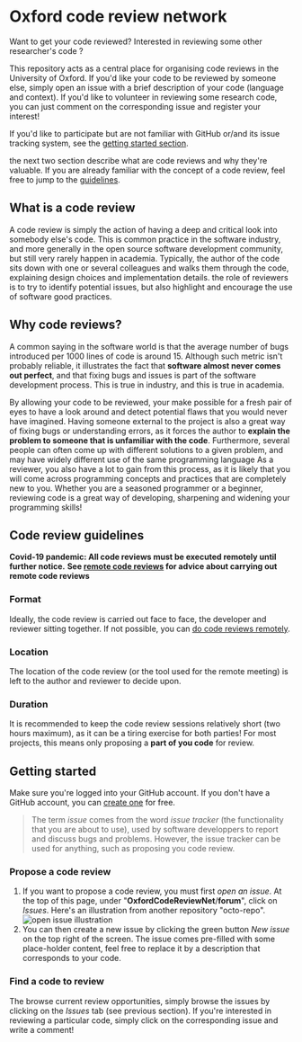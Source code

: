 # Oxford code review network
Want to get  your code reviewed?
Interested in reviewing some other researcher's code ?

This repository acts as a central place for organising code reviews in the University of Oxford.
If you'd like your code to be reviewed by someone else, simply open an issue with a brief description of your code (language and context).
If you'd like to volunteer in reviewing some research code, you can just comment on the corresponding issue and register your interest!

If you'd like to participate but are not familiar with GitHub or/and its issue tracking system, see the [getting started section](#gettingstarted).

the next two section describe what are code reviews and why they're valuable.
If you are already familiar with the concept of a code review, feel free to jump to the [guidelines](#guidelines).
## What is a code review

A code review is simply the action of having a deep and critical look into somebody else's code.
This is common practice in the software industry, and more generally in the open source software development community, but still very
rarely happen in academia.
Typically, the author of the code sits down with one or several colleagues and walks them through the code, explaining design choices and implementation details.
the role of reviewers is to try to identify potential issues, but also highlight and encourage the use of software good practices.

## Why code reviews?

A common saying in the software world is that the average number of bugs introduced per 1000 lines of code is around 15.
Although such metric isn't probably reliable, it illustrates the fact that **software almost never comes out perfect**, and that fixing bugs and issues is part of the software development process.
This is true in industry, and this is true in academia.

By allowing your code to be reviewed, your make possible for a fresh pair of eyes to have a look around and detect potential flaws that you would never have imagined.
Having someone external to the project is also a great way of fixing bugs or understanding errors, as it forces the author to **explain the problem to someone that is unfamiliar with the code**.
Furthermore, several people can often come up with different solutions to a given problem, and may have widely different use of the same programming language
As a reviewer, you also have a lot to gain from this process, as it is likely that you will come across programming concepts and practices that are completely new to you.
Whether you are a seasoned programmer or a beginner, reviewing code is a great way of developing, sharpening and widening your programming skills!

## <a name="guidelines"></a> Code review guidelines

**Covid-19 pandemic: All code reviews must be executed remotely until further notice.**
**See [remote code reviews](remote.md) for advice about carrying out remote code reviews**

### Format
Ideally, the code review is carried out face to face, the developer and reviewer sitting together.
If not possible, you can [do code reviews remotely](remote.md).

### Location
The location of the code review (or the tool used for the remote meeting) is left to the author and reviewer to decide upon.

### Duration
It is recommended to keep the code review sessions relatively short (two hours maximum), as it can be a tiring exercise for both parties!
For most projects, this means only proposing a **part of you code** for review.

## <a name="gettingstarted"></a> Getting started
Make sure you're logged into your GitHub account. If you don't have a GitHub account, you can [create one](https://github.com/join?source=login) for free.
> The term _issue_ comes from the word _issue tracker_ (the functionality that you are about to use), used by software developpers to report and discuss bugs and problems. However, the issue tracker can be used for anything, such as 
> proposing you code review.

### Propose a code review
1. If you want to propose a code review, you must first _open an issue_.
At the top of this page, under "**OxfordCodeReviewNet**/**forum**", click on _Issues_.
Here's an illustration from another repository "octo-repo".
![open issue illustration](https://help.github.com/assets/images/help/repository/repo-tabs-issues.png "Logo Title Text 1")
2. You can then create a new issue by clicking the green button _New issue_ on the top right of the screen.
The issue comes pre-filled with some place-holder content, feel free to replace it by a description that corresponds to your code.

### Find a code to review
The browse current review opportunities, simply browse the issues by clicking on the _Issues_ tab (see previous section).
If you're interested in reviewing a particular code, simply click on the corresponding issue and write a comment!
